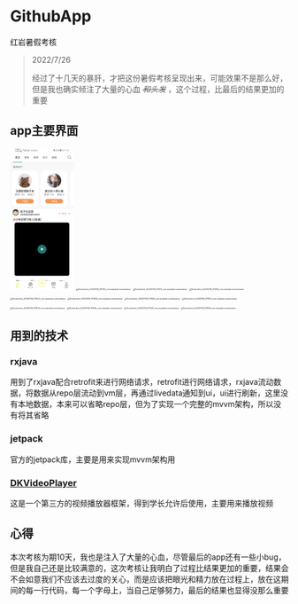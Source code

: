 # GithubApp
 红岩暑假考核

>2022/7/26
>
>经过了十几天的暴肝，才把这份暑假考核呈现出来，可能效果不是那么好，但是我也确实倾注了大量的心血 ~~*和头发*~~ ，这个过程，比最后的结果更加的重要

## app主要界面

 <img src="https://raw.githubusercontent.com/Mr-than/SummerAssessment/main/imgScreenshot_20220726_171343_com.example.summerasse.jpg" style="zoom:25%;" />

<img src="D:\Android's project\SummerAssessment\img\Screenshot_20220726_171351_com.example.summerasse.jpg" alt="Screenshot_20220726_171351_com.example.summerasse" style="zoom:25%;" />

<img src="D:\Android's project\SummerAssessment\img\Screenshot_20220726_171411_com.example.summerasse.jpg" alt="Screenshot_20220726_171411_com.example.summerasse" style="zoom:25%;" />

<img src="D:\Android's project\SummerAssessment\img\Screenshot_20220726_171416_com.example.summerasse.jpg" alt="Screenshot_20220726_171416_com.example.summerasse" style="zoom:25%;" />

<img src="D:\Android's project\SummerAssessment\img\Screenshot_20220726_171422_com.example.summerasse.jpg" alt="Screenshot_20220726_171422_com.example.summerasse" style="zoom:25%;" />

<img src="D:\Android's project\SummerAssessment\img\Screenshot_20220726_171449_com.example.summerasse.jpg" alt="Screenshot_20220726_171449_com.example.summerasse" style="zoom:25%;" />

<img src="D:\Android's project\SummerAssessment\img\Screenshot_20220726_171458_com.example.summerasse.jpg" alt="Screenshot_20220726_171458_com.example.summerasse" style="zoom:25%;" />

<img src="D:\Android's project\SummerAssessment\img\Screenshot_20220726_171503_com.example.summerasse.jpg" alt="Screenshot_20220726_171503_com.example.summerasse" style="zoom:25%;" />

<img src="D:\Android's project\SummerAssessment\img\Screenshot_20220726_171507_com.example.summerasse.jpg" alt="Screenshot_20220726_171507_com.example.summerasse" style="zoom:25%;" />

<img src="D:\Android's project\SummerAssessment\img\Screenshot_20220726_171525_com.example.summerasse.jpg" alt="Screenshot_20220726_171525_com.example.summerasse" style="zoom:25%;" />

<img src="D:\Android's project\SummerAssessment\img\Screenshot_20220726_171531_com.example.summerasse.jpg" alt="Screenshot_20220726_171531_com.example.summerasse" style="zoom:25%;" />

<img src="D:\Android's project\SummerAssessment\img\Screenshot_20220726_171559_com.example.summerasse.jpg" alt="Screenshot_20220726_171559_com.example.summerasse" style="zoom:25%;" />

## 用到的技术

### rxjava

用到了rxjava配合retrofit来进行网络请求，retrofit进行网络请求，rxjava流动数据，将数据从repo层流动到vm层，再通过livedata通知到ui，ui进行刷新，这里没有本地数据，本来可以省略repo层，但为了实现一个完整的mvvm架构，所以没有将其省略

### jetpack

官方的jetpack库，主要是用来实现mvvm架构用

### **[DKVideoPlayer](https://github.com/Doikki/DKVideoPlayer)**

这是一个第三方的视频播放器框架，得到学长允许后使用，主要用来播放视频

## 心得

本次考核为期10天，我也是注入了大量的心血，尽管最后的app还有一些小bug，但是我自己还是比较满意的，这次考核让我明白了过程比结果更加的重要，结果会不会如意我们不应该去过度的关心，而是应该把眼光和精力放在过程上，放在这期间的每一行代码，每一个字母上，当自己足够努力，最后的结果也显得没那么重要
